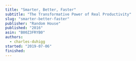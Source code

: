 ```yaml
---
title: "Smarter, Better, Faster"
subtitle: "The Transformative Power of Real Productivity"
slug: "smarter-better-faster"
publisher: "Random House"
published: "2016"
asin: "B00Z3FRYB0"
authors:
  - charles-duhigg
started: "2019-07-06"
finished:
---
```

